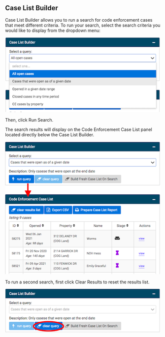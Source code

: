 ## Case List Builder

Case List Builder allows you to run a search for code enforcement cases that meet different criteria. To run your search, select the search criteria you would like to display from the dropdown menu:

![screenshot of dropdown menu](img/querydropdown.png)

Then, click Run Search.

The search results will display on the Code Enforcement Case List panel located directly below the Case List Builder.

![screenshot of Code Enforcement Case List panel with arrow](img/cecaselistquery.png)

To run a second search, first click Clear Results to reset the results list.

![screenshot of clear query](img/clearquery.png)

